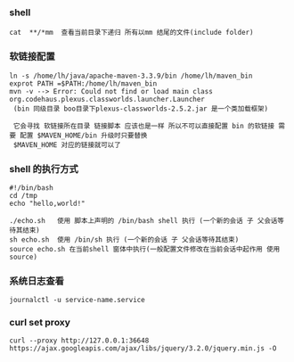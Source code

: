 ### shell

```shel
cat  **/*mm  查看当前目录下递归 所有以mm 结尾的文件(include folder)
```

### 软链接配置

```shell
ln -s /home/lh/java/apache-maven-3.3.9/bin /home/lh/maven_bin
exprot PATH =$PATH:/home/lh/maven_bin
mvn -v --> Error: Could not find or load main class org.codehaus.plexus.classworlds.launcher.Launcher
 (bin 同级目录 boo目录下plexus-classworlds-2.5.2.jar 是一个类加载框架)

 它会寻找 软链接所在目录 链接脚本 应该也是一样 所以不可以直接配置 bin 的软链接 需要 配置 $MAVEN_HOME/bin 升级时只要替换
 $MAVEN_HOME 对应的链接就可以了
```

### shell 的执行方式

```shell
#!/bin/bash
cd /tmp
echo "hello,world!"

./echo.sh   使用 脚本上声明的 /bin/bash shell 执行 (一个新的会话 子 父会话等待其结束)
sh echo.sh  使用 /bin/sh 执行 (一个新的会话 子 父会话等待其结束)
source echo.sh 在当前shell 窗体中执行(一般配置文件修改在当前会话中起作用 使用source)
```

### 系统日志查看

```shell
journalctl -u service-name.service
```

### curl set proxy

```shell
curl --proxy http://127.0.0.1:36648 https://ajax.googleapis.com/ajax/libs/jquery/3.2.0/jquery.min.js -O
```



